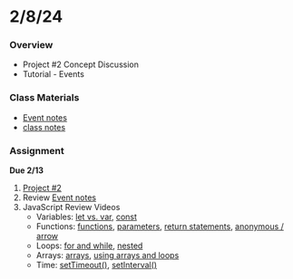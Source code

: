 # 2/8/24
### Overview  
* Project #2 Concept Discussion
* Tutorial - Events
### Class Materials
* [Event notes](../../notes/events.md)
* [class notes](https://github.com/samheckle/networked-media-sp-24/tree/main/webserver/public/class6demo)
### Assignment
**Due 2/13**
1. [Project #2](https://github.com/samheckle/networked-media-sp-24/blob/main/assignments/projects.md#project-2)
2. Review [Event notes](../../notes/events.md)
3. JavaScript Review Videos
     - Variables: [let vs. var](https://youtu.be/q8SHaDQdul0?si=obQ2OEPe7ai3uyFB), [const](https://youtu.be/2iLVFyYwyRA?si=bO6FZpO_EnCJ2bzk)
     - Functions: [functions](https://youtu.be/wRHAitGzBrg?si=5dqPkBH6iLr6nw2-), [parameters](https://youtu.be/zkc417YapfE?si=pIl8fiBAeFgMhcyc), [return statements](https://youtu.be/qRnUBiTJ66Y?si=gSESqdfM7nThhn7O), [anonymous / arrow](https://youtu.be/mrYMzpbFz18?si=t20tfomZQ_q7f-zv)
     - Loops: [for and while](https://youtu.be/cnRD9o6odjk?si=ITpMwGvetT4kHcgY), [nested](https://youtu.be/1c1_TMdf8b8?si=Re1f6HCk-8NMvGhg)
     - Arrays: [arrays](https://youtu.be/VIQoUghHSxU?si=iHSTZsWUhXyBDy5u), [using arrays and loops](https://youtu.be/RXWO3mFuW-I?si=CXkeOP5fjJYxayAK)
     - Time: [setTimeout()](https://youtu.be/CqDqHiamRHA?si=rlQeH0zu0yYcld9w), [setInterval()](https://youtu.be/CqDqHiamRHA?si=H0yvp_yz14OD2q0j)
